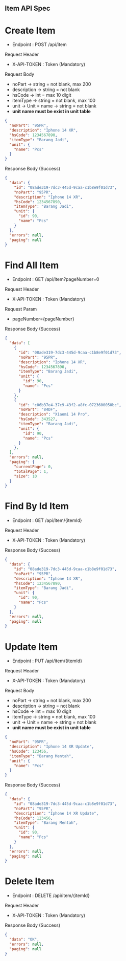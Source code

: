 ## Item API Spec

# Create Item

- Endpoint : POST /api/item

Request Header

- X-API-TOKEN : Token (Mandatory)

Request Body

- noPart -> string = not blank, max 200
- description -> string = not blank
- hsCode -> int = max 10 digit
- itemType -> string = not blank, max 100
- unit -> Unit = name -> string = not blank
- **unit name must be exist in unit table**

```json
{
  "noPart": "95PR",
  "description": "Iphone 14 XR",
  "hsCode": 1234567890,
  "itemType": "Barang Jadi",
  "unit": {
    "name": "Pcs"
  }
}
```

Response Body (Success) 

```json
{
  "data": {
    "id": "08ade319-7dc3-445d-9caa-c1b8e9f01d73",
    "noPart": "95PR",
    "description": "Iphone 14 XR",
    "hsCode": 1234567890,
    "itemType": "Barang Jadi",
    "unit": {
      "id": 90,
      "name": "Pcs"
    }
  },
  "errors": null,
  "paging": null
}
```

# Find All Item

- Endpoint : GET /api/item?pageNumber=0

Request Header

- X-API-TOKEN : Token (Mandatory)

Request Param

- pageNumber={pageNumber}

Response Body (Success)

```json
{
  "data": [
    {
      "id": "08ade319-7dc3-445d-9caa-c1b8e9f01d73",
      "noPart": "95PR",
      "description": "Iphone 14 XR",
      "hsCode": 1234567890,
      "itemType": "Barang Jadi",
      "unit": {
        "id": 90,
        "name": "Pcs"
      }
    },
    {
      "id": "c06b37e4-37c9-43f2-a8fc-0723600050bc",
      "noPart": "84DF",
      "description": "Xiaomi 14 Pro",
      "hsCode": 343527,
      "itemType": "Barang Jadi",
      "unit": {
        "id": 90,
        "name": "Pcs"
      }
    },
  ],
  "errors": null,
  "paging": {
    "currentPage": 0,
    "totalPage": 1,
    "size": 10
  }
}
```

# Find By Id Item

- Endpoint : GET /api/item/{itemId}

Request Header

- X-API-TOKEN : Token (Mandatory)

Response Body (Success)

```json
{
  "data": {
    "id": "08ade319-7dc3-445d-9caa-c1b8e9f01d73",
    "noPart": "95PR",
    "description": "Iphone 14 XR",
    "hsCode": 1234567890,
    "itemType": "Barang Jadi",
    "unit": {
      "id": 90,
      "name": "Pcs"
    }
  },
  "errors": null,
  "paging": null
}
```

# Update Item

- Endpoint : PUT /api/item/{itemId}

Request Header

- X-API-TOKEN : Token (Mandatory)

Request Body

- noPart -> string = not blank, max 200
- description -> string = not blank
- hsCode -> int = max 10 digit
- itemType -> string = not blank, max 100
- unit -> Unit = name -> string = not blank
- **unit name must be exist in unit table**

```json
{
  "noPart": "95PR",
  "description": "Iphone 14 XR Update",
  "hsCode": 123456,
  "itemType": "Barang Mentah",
  "unit": {
    "name": "Pcs"
  }
}
```

Response Body (Success) 

```json
{
  "data": {
    "id": "08ade319-7dc3-445d-9caa-c1b8e9f01d73",
    "noPart": "95PR",
    "description": "Iphone 14 XR Update",
    "hsCode": 123456,
    "itemType": "Barang Mentah",
    "unit": {
      "id": 90,
      "name": "Pcs"
    }
  },
  "errors": null,
  "paging": null
}
```

# Delete Item

- Endpoint : DELETE /api/item/{itemId}

Request Header

- X-API-TOKEN : Token (Mandatory)

Response Body (Success)

```json
{
  "data": "OK",
  "errors": null,
  "paging": null
}
```

